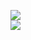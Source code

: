[![](https://img.shields.io/badge/Made%20With-Github%20Spray-lightgrey.svg?style=for-the-badge&logo=github)](https://github.com/Annihil/github-spray#24762)  
[![](https://i.imgur.com/2DrTn0Z.gif)](https://github.com/Annihil/github-spray)
